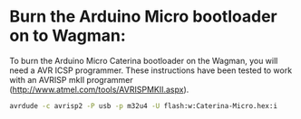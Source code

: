 # Burn the Arduino Micro bootloader on to Wagman:
To burn the Arduino Micro Caterina bootloader on the Wagman,
you will need a AVR ICSP programmer. These instructions have
been tested to work with an AVRISP mkII programmer
(http://www.atmel.com/tools/AVRISPMKII.aspx).

```bash
avrdude -c avrisp2 -P usb -p m32u4 -U flash:w:Caterina-Micro.hex:i

